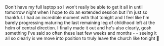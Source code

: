 Don't have my full laptop so I won't really be able to get it all in until tomorrow night when I hope to do an extended session but I'm just so thankful. I had an incredible moment with that tonight and I feel like I'm barely progressing maturing the last remaining leg of childhood left at the helm of central direction. I finally made it out and he's also clearly, gosh something I've said so often these last few weeks and months - - seeing it all so clearly is we move into position to truly leave the church like tonight 💜